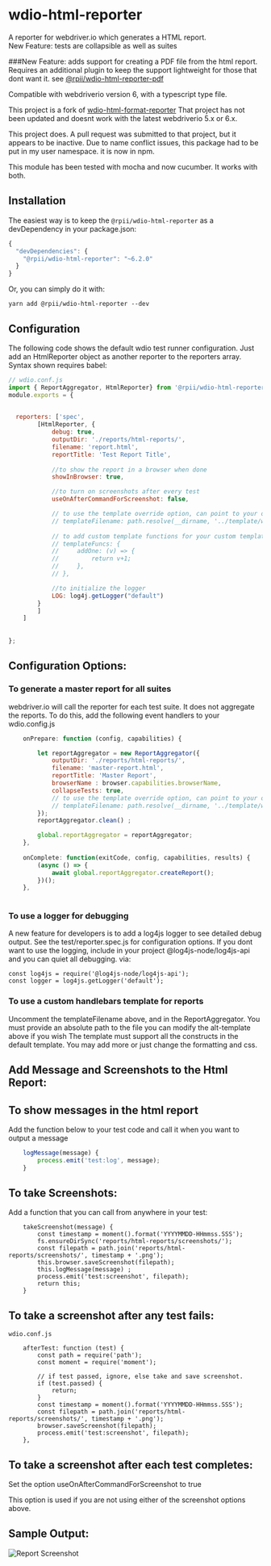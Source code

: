 # wdio-html-reporter
A reporter for webdriver.io which generates a HTML report.  
New Feature: tests are collapsible as well as suites 

###New Feature: adds support for creating a PDF file from the html report.
Requires an additional plugin to keep the support lightweight for those that dont want it.
see [@rpii/wdio-html-reporter-pdf](https://www.npmjs.com/package/@rpii/wdio-html-reporter-pdf)

Compatible with webdriverio version 6, with a typescript type file.

This project is a fork of [wdio-html-format-reporter](https://www.npmjs.com/package/wdio-html-format-reporter)
That project has not been updated and doesnt work with the latest webdriverio 5.x or 6.x.

This project does. A pull request was submitted to that project, but it appears to be inactive.
Due to name conflict issues,  this package had to be put in my user namespace. it is now in npm.

This module has been tested with mocha and now cucumber.  It works with both.

## Installation

The easiest way is to keep the `@rpii/wdio-html-reporter` as a devDependency in your package.json:

```javascript
{
  "devDependencies": {
    "@rpii/wdio-html-reporter": "~6.2.0"
  }
}
```

Or, you can simply do it with:

```
yarn add @rpii/wdio-html-reporter --dev
```


## Configuration
The following code shows the default wdio test runner configuration. Just add an HtmlReporter object as another reporter to the reporters array.  Syntax shown requires babel:

```javascript
// wdio.conf.js
import { ReportAggregator, HtmlReporter} from '@rpii/wdio-html-reporter' ;
module.exports = {

  
  reporters: ['spec',
        [HtmlReporter, {
            debug: true,
            outputDir: './reports/html-reports/',
            filename: 'report.html',
            reportTitle: 'Test Report Title',
            
            //to show the report in a browser when done
            showInBrowser: true,

            //to turn on screenshots after every test
            useOnAfterCommandForScreenshot: false,

            // to use the template override option, can point to your own file in the test project:
            // templateFilename: path.resolve(__dirname, '../template/wdio-html-reporter-alt-template.hbs'),
            
            // to add custom template functions for your custom template:
            // templateFuncs: {
            //     addOne: (v) => {
            //         return v+1;
            //     },
            // },

            //to initialize the logger
            LOG: log4j.getLogger("default")
        }
        ]
    ]
    
 
};
```
## Configuration Options:
  
### To generate a master report for all suites

webdriver.io will call the reporter for each test suite.  It does not aggregate the reports.  To do this, add the following event handlers to your wdio.config.js

```javascript
    onPrepare: function (config, capabilities) {

        let reportAggregator = new ReportAggregator({
            outputDir: './reports/html-reports/',
            filename: 'master-report.html',
            reportTitle: 'Master Report',
            browserName : browser.capabilities.browserName,
            collapseTests: true,
            // to use the template override option, can point to your own file in the test project:
            // templateFilename: path.resolve(__dirname, '../template/wdio-html-reporter-alt-template.hbs')
        });
        reportAggregator.clean() ;

        global.reportAggregator = reportAggregator;
    },
    
    onComplete: function(exitCode, config, capabilities, results) {
        (async () => {
            await global.reportAggregator.createReport();
        })();
    },
    
``` 
### To use a logger for debugging

A new feature for developers is to add a log4js logger to see detailed debug output.  See the test/reporter.spec.js for configuration options.
If you dont want to use the logging, include in your project @log4js-node/log4js-api and you can quiet all debugging.
via:

    const log4js = require('@log4js-node/log4js-api');
    const logger = log4js.getLogger('default');
 
  
### To use a custom handlebars template for reports

Uncomment the templateFilename above, and in the ReportAggregator.  You must provide an absolute path to the file you can modify the alt-template above if you wish
The template must support all the constructs in the default template.  You may add more or just change the formatting and css.

## Add Message and Screenshots to the Html Report:

## To show messages in the html report

Add the function below to your test code and call it when you want to output a message

```javascript
    logMessage(message) {
        process.emit('test:log', message);
    }
```

## To take Screenshots:

Add a function that you can call from anywhere in your test:

``` 
    takeScreenshot(message) {
        const timestamp = moment().format('YYYYMMDD-HHmmss.SSS');
        fs.ensureDirSync('reports/html-reports/screenshots/');
        const filepath = path.join('reports/html-reports/screenshots/', timestamp + '.png');
        this.browser.saveScreenshot(filepath);
        this.logMessage(message) ;
        process.emit('test:screenshot', filepath);
        return this;
    }
``` 
## To take a screenshot after any test fails:
```  
wdio.conf.js

    afterTest: function (test) {
        const path = require('path');
        const moment = require('moment');

        // if test passed, ignore, else take and save screenshot.
        if (test.passed) {
            return;
        }
        const timestamp = moment().format('YYYYMMDD-HHmmss.SSS');
        const filepath = path.join('reports/html-reports/screenshots/', timestamp + '.png');
        browser.saveScreenshot(filepath);
        process.emit('test:screenshot', filepath);
    },
```

## To take a screenshot after each test completes:

Set the option useOnAfterCommandForScreenshot to true  

This option is used if you are not using either of the screenshot options above.

## Sample Output:

![Report Screenshot](TestReport.png)
